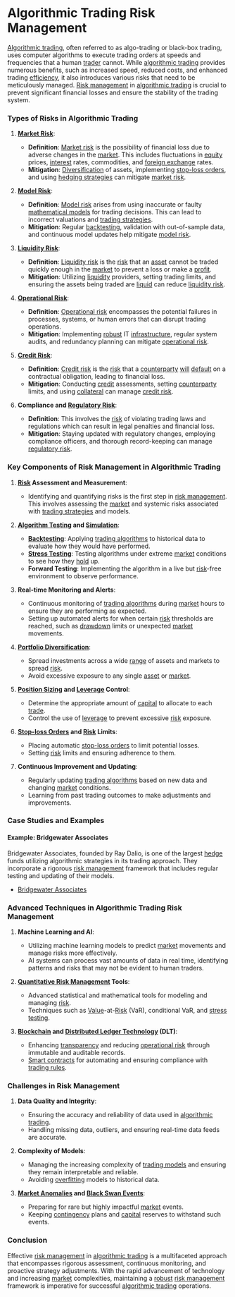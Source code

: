 # Algorithmic Trading Risk Management

[Algorithmic trading](../a/algorithmic_trading.md), often referred to as algo-trading or black-box trading, uses computer algorithms to execute trading orders at speeds and frequencies that a human [trader](../t/trader.md) cannot. While [algorithmic trading](../a/algorithmic_trading.md) provides numerous benefits, such as increased speed, reduced costs, and enhanced trading [efficiency](../e/efficiency.md), it also introduces various risks that need to be meticulously managed. [Risk management](../r/risk_management.md) in [algorithmic trading](../a/algorithmic_trading.md) is crucial to prevent significant financial losses and ensure the stability of the trading system.

### Types of Risks in Algorithmic Trading

1. **[Market Risk](../m/market_risk.md)**:
   - **Definition**: [Market risk](../m/market_risk.md) is the possibility of financial loss due to adverse changes in the [market](../m/market.md). This includes fluctuations in [equity](../e/equity.md) prices, [interest](../i/interest.md) rates, commodities, and [foreign exchange](../f/foreign_exchange.md) rates.
   - **Mitigation**: [Diversification](../d/diversification.md) of assets, implementing [stop-loss orders](../s/stop-loss_orders.md), and using [hedging strategies](../h/hedging_strategies.md) can mitigate [market risk](../m/market_risk.md).

2. **[Model Risk](../m/model_risk.md)**:
   - **Definition**: [Model risk](../m/model_risk.md) arises from using inaccurate or faulty [mathematical models](../m/mathematical_models_in_trading.md) for trading decisions. This can lead to incorrect valuations and [trading strategies](../t/trading_strategies.md).
   - **Mitigation**: Regular [backtesting](../b/backtesting.md), validation with out-of-sample data, and continuous model updates help mitigate [model risk](../m/model_risk.md).

3. **[Liquidity Risk](../l/liquidity_risk.md)**:
   - **Definition**: [Liquidity risk](../l/liquidity_risk.md) is the [risk](../r/risk.md) that an [asset](../a/asset.md) cannot be traded quickly enough in the [market](../m/market.md) to prevent a loss or make a [profit](../p/profit.md).
   - **Mitigation**: Utilizing [liquidity](../l/liquidity.md) providers, setting trading limits, and ensuring the assets being traded are [liquid](../l/liquid.md) can reduce [liquidity risk](../l/liquidity_risk.md).

4. **[Operational Risk](../o/operational_risk.md)**:
   - **Definition**: [Operational risk](../o/operational_risk.md) encompasses the potential failures in processes, systems, or human errors that can disrupt trading operations.
   - **Mitigation**: Implementing [robust](../r/robust.md) IT [infrastructure](../i/infrastructure.md), regular system audits, and redundancy planning can mitigate [operational risk](../o/operational_risk.md).

5. **[Credit Risk](../c/credit_risk.md)**:
   - **Definition**: [Credit risk](../c/credit_risk.md) is the [risk](../r/risk.md) that a [counterparty](../c/counterparty.md) [will](../w/will.md) [default](../d/default.md) on a contractual obligation, leading to financial loss.
   - **Mitigation**: Conducting [credit](../c/credit.md) assessments, setting [counterparty](../c/counterparty.md) limits, and using [collateral](../c/collateral.md) can manage [credit risk](../c/credit_risk.md).

6. **Compliance and [Regulatory Risk](../r/regulatory_risk.md)**:
   - **Definition**: This involves the [risk](../r/risk.md) of violating trading laws and regulations which can result in legal penalties and financial loss.
   - **Mitigation**: Staying updated with regulatory changes, employing compliance officers, and thorough record-keeping can manage [regulatory risk](../r/regulatory_risk.md).

### Key Components of Risk Management in Algorithmic Trading

1. **[Risk](../r/risk.md) Assessment and Measurement**:
   - Identifying and quantifying risks is the first step in [risk management](../r/risk_management.md). This involves assessing the [market](../m/market.md) and systemic risks associated with [trading strategies](../t/trading_strategies.md) and models.

2. **[Algorithm Testing](../a/algorithm_testing.md) and [Simulation](../s/simulation_in_trading.md)**:
   - **[Backtesting](../b/backtesting.md)**: Applying [trading algorithms](../t/trading_algorithms.md) to historical data to evaluate how they would have performed.
   - **[Stress Testing](../s/stress_testing_in_trading.md)**: Testing algorithms under extreme [market](../m/market.md) conditions to see how they [hold](../h/hold.md) up.
   - **Forward Testing**: Implementing the algorithm in a live but [risk](../r/risk.md)-free environment to observe performance.

3. **Real-time Monitoring and Alerts**:
   - Continuous monitoring of [trading algorithms](../t/trading_algorithms.md) during [market](../m/market.md) hours to ensure they are performing as expected.
   - Setting up automated alerts for when certain [risk](../r/risk.md) thresholds are reached, such as [drawdown](../d/drawdown.md) limits or unexpected [market](../m/market.md) movements.

4. **[Portfolio Diversification](../p/portfolio_diversification.md)**:
   - Spread investments across a wide [range](../r/range.md) of assets and markets to spread [risk](../r/risk.md).
   - Avoid excessive exposure to any single [asset](../a/asset.md) or [market](../m/market.md).

5. **[Position Sizing](../p/position_sizing.md) and [Leverage](../l/leverage.md) Control**:
   - Determine the appropriate amount of [capital](../c/capital.md) to allocate to each [trade](../t/trade.md).
   - Control the use of [leverage](../l/leverage.md) to prevent excessive [risk](../r/risk.md) exposure.

6. **[Stop-loss Orders](../s/stop-loss_orders.md) and [Risk](../r/risk.md) Limits**:
   - Placing automatic [stop-loss orders](../s/stop-loss_orders.md) to limit potential losses.
   - Setting [risk](../r/risk.md) limits and ensuring adherence to them.

7. **Continuous Improvement and Updating**:
   - Regularly updating [trading algorithms](../t/trading_algorithms.md) based on new data and changing [market](../m/market.md) conditions.
   - Learning from past trading outcomes to make adjustments and improvements.

### Case Studies and Examples

#### Example: Bridgewater Associates

Bridgewater Associates, founded by Ray Dalio, is one of the largest [hedge](../h/hedge.md) funds utilizing algorithmic strategies in its trading approach. They incorporate a rigorous [risk management](../r/risk_management.md) framework that includes regular testing and updating of their models.

- [Bridgewater Associates](https://www.bridgewater.com/)

### Advanced Techniques in Algorithmic Trading Risk Management

1. **Machine Learning and AI**:
   - Utilizing machine learning models to predict [market](../m/market.md) movements and manage risks more effectively.
   - AI systems can process vast amounts of data in real time, identifying patterns and risks that may not be evident to human traders.

2. **[Quantitative Risk Management](../q/quantitative_risk_management.md) Tools**:
   - Advanced statistical and mathematical tools for modeling and managing [risk](../r/risk.md).
   - Techniques such as [Value](../v/value.md)-at-[Risk](../r/risk.md) (VaR), conditional VaR, and [stress testing](../s/stress_testing_in_trading.md).

3. **[Blockchain](../b/blockchain_in_trading.md) and [Distributed Ledger Technology](../d/distributed_ledger_technology.md) (DLT)**:
   - Enhancing [transparency](../t/transparency.md) and reducing [operational risk](../o/operational_risk.md) through immutable and auditable records.
   - [Smart contracts](../s/smart_contracts_in_trading.md) for automating and ensuring compliance with [trading rules](../t/trading_rules.md).

### Challenges in Risk Management

1. **Data Quality and Integrity**:
   - Ensuring the accuracy and reliability of data used in [algorithmic trading](../a/algorithmic_trading.md).
   - Handling missing data, outliers, and ensuring real-time data feeds are accurate.

2. **Complexity of Models**:
   - Managing the increasing complexity of [trading models](../t/trading_models.md) and ensuring they remain interpretable and reliable.
   - Avoiding [overfitting](../o/overfitting.md) models to historical data.

3. **[Market Anomalies](../m/market_anomalies.md) and [Black Swan Events](../b/black_swan_events.md)**:
   - Preparing for rare but highly impactful [market](../m/market.md) events.
   - Keeping [contingency](../c/contingency.md) plans and [capital](../c/capital.md) reserves to withstand such events.

### Conclusion

Effective [risk management](../r/risk_management.md) in [algorithmic trading](../a/algorithmic_trading.md) is a multifaceted approach that encompasses rigorous assessment, continuous monitoring, and proactive strategy adjustments. With the rapid advancement of technology and increasing [market](../m/market.md) complexities, maintaining a [robust](../r/robust.md) [risk management](../r/risk_management.md) framework is imperative for successful [algorithmic trading](../a/algorithmic_trading.md) operations.